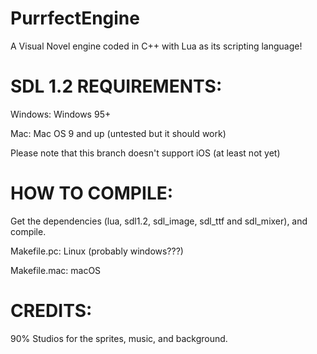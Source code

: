 # PurrfectEngine
A Visual Novel engine coded in C++ with Lua as its scripting language!

# SDL 1.2 REQUIREMENTS:

Windows: Windows 95+

Mac: Mac OS 9 and up (untested but it should work)

Please note that this branch doesn't support iOS (at least not yet)

# HOW TO COMPILE:

Get the dependencies (lua, sdl1.2, sdl_image, sdl_ttf and sdl_mixer), and compile.

Makefile.pc: Linux (probably windows???)

Makefile.mac: macOS


# CREDITS:

90% Studios for the sprites, music, and background.

